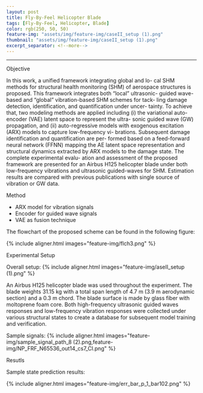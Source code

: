 ```yaml
---
layout: post
title: Fly-By-Feel Helicopter Blade
tags: [Fly-By-Feel, Helicopter, Blade]
color: rgb(250, 50, 50)
feature-img: "assets/img/feature-img/caseII_setup (1).png"
thumbnail: "assets/img/feature-img/caseII_setup (1).png"
excerpt_separator: <!--more-->
---
```


---
Objective

In this work, a unified framework integrating global and lo-
cal SHM methods for structural health monitoring (SHM) of aerospace
structures is proposed. This framework integrates both “local” ultrasonic-
guided wave-based and “global” vibration-based SHM schemes for tack-
ling damage detection, identification, and quantification under uncer-
tainty. To achieve that, two modeling methods are applied including (i)
the variational auto-encoder (VAE) latent space to represent the ultra-
sonic guided wave (GW) propagation, and (ii) auto-regressive models
with exogenous excitation (ARX) models to capture low-frequency vi-
brations. Subsequent damage identification and quantification are per-
formed based on a feed-forward neural network (FFNN) mapping the
AE latent space representation and structural dynamics extracted by
ARX models to the damage state. The complete experimental evalu-
ation and assessment of the proposed framework are presented for an
Airbus H125 helicopter blade under both low-frequency vibrations and
ultrasonic guided-waves for SHM. Estimation results are compared with
previous publications with single source of vibration or GW data.

Method

* ARX model for vibration signals
* Encoder for guided wave signals
* VAE as fusion technique

The flowchart of the proposed scheme can be found in the following figure:

{% include aligner.html images="feature-img/flch3.png" %}

Experimental Setup

Overall setup:
{% include aligner.html images="feature-img/aseII_setup (1).png" %}

An Airbus H125 helicopter blade was used throughout the experiment. The blade weights 31.15 kg with a total span length of 4.7 m (3.9 m aerodynamic section) and a 0.3 m chord. The blade surface is made by glass fiber with moltoprene foam core. Both high-frequency ultrasonic guided waves responses and low-frequency vibration responses were collected under various structural states to create a database for subsequent model training and verification.


Sample signals:
{% include aligner.html images="feature-img/sample_signal_path_8 (2).png,feature-img/NP_FRF_N65536_out14_cs7_CI.png" %}

Resutls

Sample state prediction results:

{% include aligner.html images="feature-img/err_bar_p_1_bar102.png" %}



<!-- [^1]:
    {% include citation.html key="ref1" %} -->
